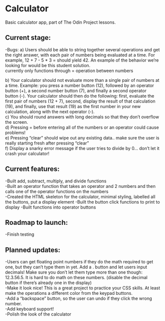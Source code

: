 # Calculator  

Basic calculator app, part of The Odin Project lessons.  

## Current stage:  

-Bugs: 
a) Users should be able to string together several operations and get the right answer, with each pair of numbers being evaluated at a time. For example, 12 + 7 - 5 * 3 = should yield 42. An example of the behavior we’re looking for would be this student solution.  
currently only functions through = operation between numbers  

b) Your calculator should not evaluate more than a single pair of numbers at a time. Example: you press a number button (12), followed by an operator button (+), a second number button (7), and finally a second operator button (-). Your calculator should then do the following: first, evaluate the first pair of numbers (12 + 7), second, display the result of that calculation (19), and finally, use that result (19) as the first number in your new calculation, along with the next operator (-).  
c) You should round answers with long decimals so that they don’t overflow the screen.  
d) Pressing = before entering all of the numbers or an operator could cause problems!  
e) Pressing “clear” should wipe out any existing data.. make sure the user is really starting fresh after pressing “clear”  
f) Display a snarky error message if the user tries to divide by 0… don’t let it crash your calculator!  

## Current features:  

-Built add, subtract, multiply, and divide functions  
-Built an operator function that takes an operator and 2 numbers and then calls one of the operator functions on the numbers  
-Created the HTML skeleton for the calculator, minimal styling, labelled all the buttons, put a display element
-Built the button click functions to print to display
-Built functions into operator buttons  

## Roadmap to launch:  

-Finish testing  

## Planned updates:  

-Users can get floating point numbers if they do the math required to get one, but they can’t type them in yet. Add a . button and let users input decimals! Make sure you don’t let them type more than one though: 12.3.56.5. It is hard to do math on these numbers. (disable the decimal button if there’s already one in the display)  
-Make it look nice! This is a great project to practice your CSS skills. At least make the operations a different color from the keypad buttons.  
-Add a “backspace” button, so the user can undo if they click the wrong number.  
-Add keyboard support!  
-Polish the look of the calculator